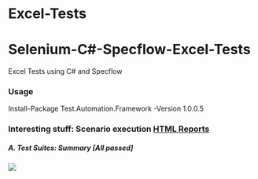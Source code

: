 # Excel-Tests
# Selenium-C#-Specflow-Excel-Tests
Excel Tests using C# and Specflow

### Usage
Install-Package Test.Automation.Framework -Version 1.0.0.5

### Interesting stuff: Scenario execution [HTML Reports](https://github.com/SandeepDhamale19/Excel-Tests/tree/master/TestAutomation.ExcelTests/Results)
##### A. Test Suites: Summary [All passed]
 <kbd>![](TestAutomation.ExcelTests/Results/ExecutionReport_Excel_Summary.PNG.PNG)</kbd>
 <!--<img src="TestAutomation.UITests/Results/ExecutionReport_Pass_Summary.PNG"  width="1000" height="600">-->

